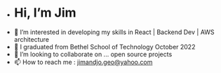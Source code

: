 -  <h1>Hi, I’m Jim</h1>
- 👀 I’m interested in developing my skills in React | Backend Dev | AWS architecture
- 🌱 I graduated from Bethel School of Technology October 2022
- 💞️ I’m looking to collaborate on ... open source projects
- 📫 How to reach me : jimandjo.geo@yahoo.com

<!---
jimandjo/jimandjo is a ✨ special ✨ repository because its `README.md` (this file) appears on your GitHub profile.
You can click the Preview link to take a look at your changes.
--->
